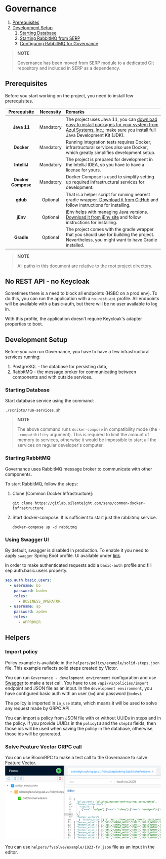 [TOC levels=2-4 numbered]: # "Governance"

# Governance
1. [Prerequisites](#prerequisites)
1. [Development Setup](#development-setup)
   1. [Starting Database](#starting-database)
   1. [Starting RabbitMQ from SERP](#starting-rabbitmq-from-serp)
   1. [Configuring RabbitMQ for Governance](#configuring-rabbitmq-for-governance)

> **NOTE**
>
> Governance has been moved from SERP module to a dedicated Git repository and included in SERP as a dependency.

## Prerequisites

Before you start working on the project, you need to install few prerequisites.

|    Prerequisite    | Necessity | Remarks                                                                                                                                                                                                                                     |
|:------------------:|:---------:|:--------------------------------------------------------------------------------------------------------------------------------------------------------------------------------------------------------------------------------------------|
|    **Java 11**     | Mandatory | The project uses Java 11, you can [download easy to install packages for your system from Azul Systems, Inc.]( https://www.azul.com/downloads/zulu-community/?&version=java-11-lts); make sure you install full Java Development Kit (JDK). |
|     **Docker**     | Mandatory | Running integration tests requires Docker; infrastructural services also use Docker, which greatly simplifies development setup.                                                                                                            |
|    **IntelliJ**    | Mandatory | The project is prepared for development in the IntelliJ IDEA, so you have to have a license for yours.                                                                                                                                      |
| **Docker Compose** | Mandatory | Docker Compose is used to simplify setting up required infrastructural services for development.                                                                                                                                            |
|      **gdub**      | Optional  | That is a helper script for running nearest gradle wrapper. [Download it from GitHub](https://github.com/dougborg/gdub) and follow instructions for installing.                                                                             |
|      **jEnv**      | Optional  | jEnv helps with managing Java versions. [Download it from jEnv site](https://www.jenv.be/) and follow instructions for installing.                                                                                                          |
|     **Gradle**     | Optional  | The project comes with the gradle wrapper that you should use for building the project. Nevertheless, you might want to have Gradle installed.                                                                                              |

> **NOTE**
>
> All paths in this document are relative to the root project directory.

## No REST API - no Keycloak

Sometimes there is a need to block all endpoints (HSBC on a prod env).
To do this, you can run the application with a `no-rest-api` profile.
All endpoints will be available with a basic-auth, but there will be no user available to log in.

With this profile, the application doesn't require Keycloak's adapter properties to boot. 

## Development Setup

Before you can run Governance, you have to have a few infrastructural services running:

1. PostgreSQL - the database for persisting data,
2. RabbitMQ - the message broker for communicating between components and with outside services.

### Starting Database

Start database service using the command:

    ./scripts/run-services.sh

> **NOTE**
>
> The above command runs `docker-compose` in compatibility mode (the `--compatibility` argument).
> This is required to limit the amount of memory to services, otherwise it would be impossible to start all the services on regular developer's computer.

### Starting RabbitMQ 
Governance uses RabbitMQ message broker to communicate with other components.

To start RabbitMQ, follow the steps:

1. Clone [Common Docker Infrastructure]:

       git clone https://gitlab.silenteight.com/sens/common-docker-infrastructure
       
1. Start docker-compose. It is sufficient to start just the rabbitmq service.
    
       docker-compose up -d rabbitmq

### Using Swagger UI
By default, swagger is disabled in production. To enable it you need to apply `swagger` Spring Boot profile.
UI available under [link](https://localhost:24204/rest/governance/openapi/swagger-ui/index.html?configUrl=/rest/governance/openapi/api-docs/swagger-config).

In order to make authenticated requests add a `basic-auth` profile and fill sep.auth.basic.users property.

```yaml
sep.auth.basic.users:
  - username: bo
    password: bodev
    roles:
      - BUSINESS_OPERATOR
  - username: ap
    password: apdev
    roles:
      - APPROVER
```


## Helpers

### Import policy

Policy example is available in the `helpers/policy/example/solid-steps.json` file.
This example reflects solid steps created by Victor.

You can run `Governance - development environment` configuration and use [Swagger](http://localhost:24204/rest/governance/openapi/swagger-ui/index.html?configUrl=/rest/governance/openapi/api-docs/swagger-config#/import-policy-rest-controller/importPolicy) to make a test call.
You have to use `/api/v1/policies/import` endpoint and JSON file as an input.
In the `development environment`, you have configured basic auth with an user (`bo`) and password (`bodev`). 

The policy is imported in `in_use` state, which means it will be used to solve any request made by GRPC API.

You can import a policy from JSON file with or without UUIDs in steps and in the policy.
If you provide UUIDs in the `policyId` and the `stepId` fields, then those ids will be used when saving the policy in the database, otherwise, those ids will be generated.

### Solve Feature Vector GRPC call

You can use BloomRPC to make a test call to the Governance to solve Feature Vector.
![img.png](governance-documentation/src/img/img.png)

You can use `helpers/fvsolve/example/1023-fv.json` file as an input in the editor.
